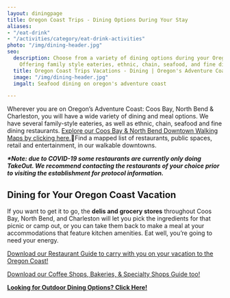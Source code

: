 ```yaml
---
layout: diningpage
title: Oregon Coast Trips - Dining Options During Your Stay
aliases:
- "/eat-drink"
- "/activities/category/eat-drink-activities"
photo: "/img/dining-header.jpg"
seo:
  description: Choose from a variety of dining options during your Oregon Coast trip!
    Offering family style eateries, ethnic, chain, seafood, and fine dining restaurants.
  title: Oregon Coast Trips Vacations - Dining | Oregon's Adventure Coast
  image: "/img/dining-header.jpg"
  imgalt: Seafood dining on oregon's adventure coast

---
```

Wherever you are on Oregon’s Adventure Coast: Coos Bay, North Bend & Charleston, you will have a wide variety of dining and meal options. We have several family-style eateries, as well as ethnic, chain, seafood and fine dining restaurants. [Explore our Coos Bay & North Bend Downtown Walking Maps by clicking here.](/img/walking-map-cbnb.pdf)Find a mapped list of restaurants, public spaces, retail and entertainment, in our walkable downtowns.

**_*Note: due to COVID-19 some restaurants are currently only doing TakeOut. We recommend contacting the restaurants of your choice prior to visiting the establishment for protocol information._**

## Dining for Your Oregon Coast Vacation

If you want to get it to go, the **delis and grocery stores** throughout Coos Bay, North Bend, and Charleston will let you pick the ingredients for that picnic or camp out, or you can take them back to make a meal at your accommodations that feature kitchen amenities. Eat well, you’re going to need your energy.

[Download our Restaurant Guide to carry with you on your vacation to the Oregon Coast!](/img/Restaurants-BOOKLET.pdf)

[Download our Coffee Shops, Bakeries, & Specialty Shops Guide too!](/img/coffeeshops-bakery-03-25-21.pdf)

[**Looking for Outdoor Dining Options? Click Here!**](/blog/looking-for-outdoor-dining-options-coos-bay-north-bend-charleston-have-several-from-which-to-choose/)
